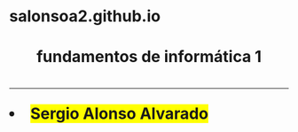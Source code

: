# salonsoa2.github.io
<!DOCTYPE html>
<html>
<head>
  <meta name="description" content=“Ejemplo página html"> 
 <meta name="keywords" content=“práctica, ejemplo">
</head>
<body>
<h1 style="text-align: center;"> fundamentos de informática 1 <h1/>
<hr>
<p style="margin-left: 30px;"> <strong <ul> <li> <span style="background-color:yellow;"> Sergio Alonso Alvarado </li> </ul> </strong> </span> </p>
</body>
</html>
